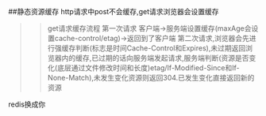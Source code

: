 ##静态资源缓存
http请求中post不会缓存,get请求浏览器会设置缓存
>>get请求缓存流程
第一次请求 客户端->服务端设置缓存(maxAge会设置cache-control/etag)->返回到了客户端
第二次请求,浏览器会先进行强缓存判断(标志是时间Cache-Control和Expires),未过期返回浏览器内的缓存,已过期的话向服务端发起请求,服务端判断(资源是否变化(底层通过文件修改时间和长度)etag/If-Modified-Since和If-None-Match),未发生变化资源则返回304.已发生变化直接返回新的资源

redis换成你